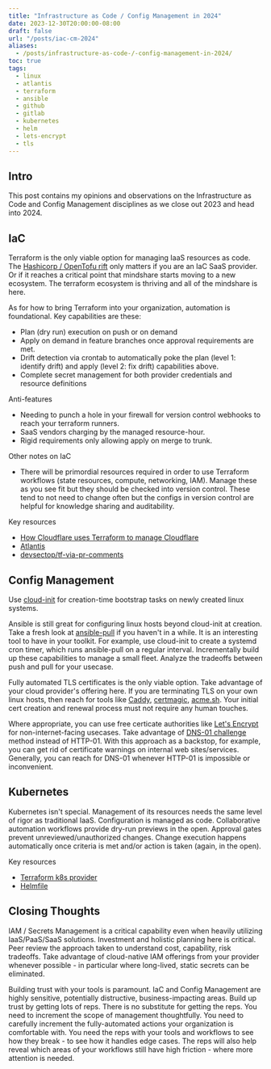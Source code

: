 ```yaml
---
title: "Infrastructure as Code / Config Management in 2024"
date: 2023-12-30T20:00:00-08:00
draft: false
url: "/posts/iac-cm-2024"
aliases:
  - /posts/infrastructure-as-code-/-config-management-in-2024/
toc: true
tags:
  - linux
  - atlantis
  - terraform
  - ansible
  - github
  - gitlab
  - kubernetes
  - helm
  - lets-encrypt
  - tls
---
```


## Intro

This post contains my opinions and observations on the Infrastructure as Code and Config Management disciplines as we close out 2023 and head into 2024.

## IaC

Terraform is the only viable option for managing IaaS resources as code. The [Hashicorp / OpenTofu rift][12] only matters if you are an IaC SaaS provider. Or if it reaches a critical point that mindshare starts moving to a new ecosystem. The terraform ecosystem is thriving and all of the mindshare is here.

As for how to bring Terraform into your organization, automation is foundational. Key capabilities are these:

- Plan (dry run) execution on push or on demand
- Apply on demand in feature branches once approval requirements are met. 
- Drift detection via crontab to automatically poke the plan (level 1: identify drift) and apply (level 2: fix drift) capabilities above.
- Complete secret management for both provider credentials and resource definitions

Anti-features

- Needing to punch a hole in your firewall for version control webhooks to reach your terraform runners.
- SaaS vendors charging by the managed resource-hour.
- Rigid requirements only allowing apply on merge to trunk.

Other notes on IaC

- There will be primordial resources required in order to use Terraform workflows (state resources, compute, networking, IAM). Manage these as you see fit but they should be checked into version control. These tend to not need to change often but the configs in version control are helpful for knowledge sharing and auditability.

Key resources

- [How Cloudflare uses Terraform to manage Cloudflare][2]
- [Atlantis][3]
- [devsectop/tf-via-pr-comments][4]

## Config Management

Use [cloud-init][0] for creation-time bootstrap tasks on newly created linux systems. 

Ansible is still great for configuring linux hosts beyond cloud-init at creation. Take a fresh look at [ansible-pull][1] if you haven't in a while. It is an interesting tool to have in your toolkit. For example, use cloud-init to create a systemd cron timer, which runs ansible-pull on a regular interval. Incrementally build up these capabilities to manage a small fleet. Analyze the tradeoffs between push and pull for your usecase.

Fully automated TLS certificates is the only viable option. Take advantage of your cloud provider's offering here. If you are terminating TLS on your own linux hosts, then reach for tools like [Caddy][7], [certmagic][5], [acme.sh][6]. Your initial cert creation and renewal process must not require any human touches.

Where appropriate, you can use free certicate authorities like [Let's Encrypt][8] for non-internet-facing usecases. Take advantage of [DNS-01 challenge][9] method instead of HTTP-01. With this approach as a backstop, for example, you can get rid of certificate warnings on internal web sites/services. Generally, you can reach for DNS-01 whenever HTTP-01 is impossible or inconvenient.

## Kubernetes

Kubernetes isn't special. Management of its resources needs the same level of rigor as traditional IaaS. Configuration is managed as code. Collaborative automation workflows provide dry-run previews in the open. Approval gates prevent unreviewed/unauthorized changes. Change execution happens automatically once criteria is met and/or action is taken (again, in the open).

Key resources

- [Terraform k8s provider][10]
- [Helmfile][11]

## Closing Thoughts

IAM / Secrets Management is a critical capability even when heavily utilizing IaaS/PaaS/SaaS solutions. Investment and holistic planning here is critical. Peer review the approach taken to understand cost, capability, risk tradeoffs. Take advantage of cloud-native IAM offerings from your provider whenever possible - in particular where long-lived, static secrets can be eliminated. 

Building trust with your tools is paramount. IaC and Config Management are highly sensitive, potentially distructive, business-impacting areas. Build up trust by getting lots of reps. There is no substitute for getting the reps. You need to increment the scope of management thoughtfully. You need to carefully increment the fully-automated actions your organization is comfortable with. You need the reps with your tools and workflows to see how they break - to see how it handles edge cases. The reps will also help reveal which areas of your workflows still have high friction - where more attention is needed.



  [0]: https://cloud-init.io/
  [1]: https://docs.ansible.com/ansible/latest/cli/ansible-pull.html
  [2]: https://blog.cloudflare.com/terraforming-cloudflare-at-cloudflare/
  [3]: https://www.runatlantis.io/
  [4]: https://github.com/devsectop/tf-via-pr-comments
  [5]: https://github.com/caddyserver/certmagic
  [6]: https://github.com/acmesh-official/acme.sh
  [7]: https://github.com/caddyserver/caddy
  [8]: https://letsencrypt.org/
  [9]: https://letsencrypt.org/docs/challenge-types/
  [10]: https://registry.terraform.io/providers/hashicorp/kubernetes/latest/docs
  [11]: https://github.com/helmfile/helmfile
  [12]: https://opentofu.org/manifesto
